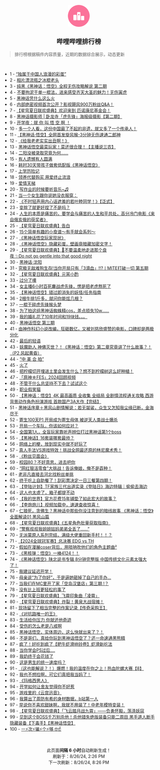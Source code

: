 <div align="center">
    <img src="./assets/icon_rank.png" alt="logo" />
    <h2>哔哩哔哩排行榜</h>
</div>

> 排行榜根据稿件内容质量，近期的数据综合展示，动态更新

<br />

<ul><li><span>1 - <a href=https://www.bilibili.com/BV1QLWoeaEBg>“独属于中国人浪漫的彩蛋”</a></span></li><li><span>2 - <a href=https://www.bilibili.com/BV1mf421e7yy>相片漂流瓶之冰棍老头</a></span></li><li><span>3 - <a href=https://www.bilibili.com/BV1VE421c7vv>纯黑《黑神话：悟空》全程无伤攻略解说&nbsp;第二期</a></span></li><li><span>4 - <a href=https://www.bilibili.com/BV1NBWSeeEFe>不要拘泥于单一棍法，进来感受齐天大圣的魅力！无伤寅虎</a></span></li><li><span>5 - <a href=https://www.bilibili.com/BV1Bw4m167su>黑神话凭什么这么火</a></span></li><li><span>6 - <a href=https://www.bilibili.com/BV1Yf421e72c>内部绝密视频首次公开？影视飓风900万粉丝Q&amp;A！</a></span></li><li><span>7 - <a href=https://www.bilibili.com/BV1Xz421e7m6>【星穹夏日联欢盛典】欢迎来到&nbsp;匹诺康尼基金会！</a></span></li><li><span>8 - <a href=https://www.bilibili.com/BV1GrsFeGEU1>黑神话摄影师&nbsp;|&nbsp;卧龙寺「虎先锋」海报级摄影【第二期】</a></span></li><li><span>9 - <a href=https://www.bilibili.com/BV1VT421z711>开学夜：就&nbsp;你&nbsp;叫&nbsp;悟&nbsp;空&nbsp;啊&nbsp;！</a></span></li><li><span>10 - <a href=https://www.bilibili.com/BV1eb4214727>多一个人看，这份中国最了不起的非遗，就又多了一个传承人！</a></span></li><li><span>11 - <a href=https://www.bilibili.com/BV1TYW7emEQP>【黑神话·悟空】全网首发旋风猴-3分钟无伤速通二郎神</a></span></li><li><span>12 - <a href=https://www.bilibili.com/BV1aW421X77w>《给我老老实实出丑啊！》</a></span></li><li><span>13 - <a href=https://www.bilibili.com/BV1k2421Z77v>黑神话悟空最菜玩家！菜还很合理！【主播说三农】</a></span></li><li><span>14 - <a href=https://www.bilibili.com/BV1tw4m1r7cH>二阳没被录取究竟为何……</a></span></li><li><span>15 - <a href=https://www.bilibili.com/BV1pM4m1a79s>有人遗憾有人圆满</a></span></li><li><span>16 - <a href=https://www.bilibili.com/BV1EyWVe9E7q>耗时30天带孩子做套低配版《黑神话悟空》</a></span></li><li><span>17 - <a href=https://www.bilibili.com/BV1Bf421e7ox>上学历险记</a></span></li><li><span>18 - <a href=https://www.bilibili.com/BV1GT421z76Y>领养代替购买&nbsp;用爱终止流浪</a></span></li><li><span>19 - <a href=https://www.bilibili.com/BV1ncWfeDEeM>爱情天梯</a></span></li><li><span>20 - <a href=https://www.bilibili.com/BV17i421r7kv>写作业的时候要听音乐~♫</a></span></li><li><span>21 - <a href=https://www.bilibili.com/BV1b4421f7Va>当一个女生跟你说她没衣服穿：</a></span></li><li><span>22 - <a href=https://www.bilibili.com/BV1pH4y1F7ke>《不时轻声用内心话遮羞的若叶睦同学！》【泛式】</a></span></li><li><span>23 - <a href=https://www.bilibili.com/BV1X2421Z7Rj>变胖了就更好捏了不是吗？</a></span></li><li><span>24 - <a href=https://www.bilibili.com/BV1ef421i7Lk>人生的本质是痛苦的，要学会与痛苦的人生和平共处，高分冷门电影《来自俄亥俄的获奖者》</a></span></li><li><span>25 - <a href=https://www.bilibili.com/BV1LM4m1Y7uY>【星穹夏日联欢盛典】告白</a></span></li><li><span>26 - <a href=https://www.bilibili.com/BV1Ni421r774>15个简单有趣的小食谱～有手就会系列～</a></span></li><li><span>27 - <a href=https://www.bilibili.com/BV1kT421z7Gu>《黑神话悟空玩家现状》</a></span></li><li><span>28 - <a href=https://www.bilibili.com/BV1zn4y1f7Pe>《黑神话悟空》隐藏彩蛋，壁画竟暗藏加密文字！</a></span></li><li><span>29 - <a href=https://www.bilibili.com/BV12U411m7AK>【星穹夏日联欢盛典】💫不要温柔地走进那个良夜&nbsp;✨Do&nbsp;not&nbsp;go&nbsp;gentle&nbsp;into&nbsp;that&nbsp;good&nbsp;night</a></span></li><li><span>30 - <a href=https://www.bilibili.com/BV1SM4m1a7My>黑神话·沈阳</a></span></li><li><span>31 - <a href=https://www.bilibili.com/BV1G74y1m74L>究极无敌难狗生存!当你开局只有「3滴血」!!?丨MITE打破一切&nbsp;第五期</a></span></li><li><span>32 - <a href=https://www.bilibili.com/BV1DsWLeLEzQ>【星穹夏日联欢盛典】元宵小酌</a></span></li><li><span>33 - <a href=https://www.bilibili.com/BV1v4421o7N3>过分了噢</a></span></li><li><span>34 - <a href=https://www.bilibili.com/BV1arW5e1E7D>女主播6小时百死鏖战虎先锋，愣是把老虎熬死了</a></span></li><li><span>35 - <a href=https://www.bilibili.com/BV1Jw4m1r7va>【黑神话悟空】错过即消失的妖怪/任务指南</a></span></li><li><span>36 - <a href=https://www.bilibili.com/BV1jW421X71P>2根牛排1斤多，就问你能炫几根？</a></span></li><li><span>37 - <a href=https://www.bilibili.com/BV1mpWoeoEd3>一棍干碎虎先锋猴头梦</a></span></li><li><span>38 - <a href=https://www.bilibili.com/BV1d74y1278s>为了拍这组黑神话蜘蛛精cos，差点损失10w……</a></span></li><li><span>39 - <a href=https://www.bilibili.com/BV114421f7J3>我的婚礼花了10年时间和19块钱。。。</a></span></li><li><span>40 - <a href=https://www.bilibili.com/BV1S2421Z7rb>黑神话悟空&nbsp;第三期</a></span></li><li><span>41 - <a href=https://www.bilibili.com/BV1kf421i7vP>由神作科幻小说改编，狂砸数亿，又被刘慈欣盛赞的电影，口碑却是两极分化</a></span></li><li><span>42 - <a href=https://www.bilibili.com/BV1WM4m1Y7fV>最后的轻语</a></span></li><li><span>43 - <a href=https://www.bilibili.com/BV1hS421971w>妖魔助人&nbsp;神佛灭世？！《黑神话：悟空》第二章究竟讲了什么故事？！（P2&nbsp;风起黄昏）</a></span></li><li><span>44 - <a href=https://www.bilibili.com/BV1CE4m1979G>“中&nbsp;美&nbsp;合&nbsp;拍”</a></span></li><li><span>45 - <a href=https://www.bilibili.com/BV1FH4y1F7Es>火了</a></span></li><li><span>46 - <a href=https://www.bilibili.com/BV18w4m1k7rV>把柠檬切开埋进土里会发生什么？想不到柠檬树这么好种植！</a></span></li><li><span>47 - <a href=https://www.bilibili.com/BV15H4y1F7dn>「原神☆FES」2024回顾视频</a></span></li><li><span>48 - <a href=https://www.bilibili.com/BV13E4m1d7ih>不管干什么总坚持不下去？试试这个</a></span></li><li><span>49 - <a href=https://www.bilibili.com/BV1GYWHePEWu>职业假笑猫</a></span></li><li><span>50 - <a href=https://www.bilibili.com/BV1AE4m1d7XT>【黑神话：悟空】4K&nbsp;最高画质&nbsp;全收集&nbsp;全结局&nbsp;全剧情流程通关攻略&nbsp;西游背景动作角色扮演游戏&nbsp;首款国产3A大作【完结】</a></span></li><li><span>51 - <a href=https://www.bilibili.com/BV1aHWSeLEqE>黑神话序章＋黑风山剧情解说：若无袈裟，众生又怎知我尘缘已断，金海尽干</a></span></li><li><span>52 - <a href=https://www.bilibili.com/BV1kE421F7aE>寄生100天P1&nbsp;开局成为寄生母体&nbsp;被逆天人类战士爆杀</a></span></li><li><span>53 - <a href=https://www.bilibili.com/BV1zM4m1a7eb>开局一个车队，你该如何应对？</a></span></li><li><span>54 - <a href=https://www.bilibili.com/BV1vz421i7mM>全国第1人，全盲玩家靠听声辨位打过黑神话第1个boss</a></span></li><li><span>55 - <a href=https://www.bilibili.com/BV1yQWGeFEyr>【黑神话】16套装哪套最帅？</a></span></li><li><span>56 - <a href=https://www.bilibili.com/BV1d2421Z7QQ>网络上的梗，放到现实中就不好玩了</a></span></li><li><span>57 - <a href=https://www.bilibili.com/BV1rU411m7RC>真人手法VS游戏特效！挑战全网最还原的林尼魔术秀！</a></span></li><li><span>58 - <a href=https://www.bilibili.com/BV1hmWDejEsL>《粉丝见面会》</a></span></li><li><span>59 - <a href=https://www.bilibili.com/BV1h1421x7Gq>校园80？不好意思，进去吧你</a></span></li><li><span>60 - <a href=https://www.bilibili.com/BV1JW421X7Ei>“网红狠活零食”大挑战！告诉俺娘，俺不是孬种！</a></span></li><li><span>61 - <a href=https://www.bilibili.com/BV1h74y1m7k2>老非凡直接去河北找粉丝单挑</a></span></li><li><span>62 - <a href=https://www.bilibili.com/BV1ai421r7bW>终于吃上自助餐了！刮彩票决定一日三餐第四期！</a></span></li><li><span>63 - <a href=https://www.bilibili.com/BV17W421X7au>【登陆计划】TF家族三代出道实录《登陆日》海边特辑｜偷偷去海边</a></span></li><li><span>64 - <a href=https://www.bilibili.com/BV14E4m197Zk>这人也太虚了，箱子都提不动</a></span></li><li><span>65 - <a href=https://www.bilibili.com/BV1dRWSeQE1B>【我的世界】官方花费15年铺垫了如此宏大的故事？</a></span></li><li><span>66 - <a href=https://www.bilibili.com/BV1nz421v7Mj>【李炮炮儿】视频加载中，速速查收惊喜！</a></span></li><li><span>67 - <a href=https://www.bilibili.com/BV18W421Q7Zg>仁狼死，贪佛生？黑神话中那些你没注意到的暗线故事&nbsp;《黑神话：悟空》全面解读01&nbsp;黑风山篇</a></span></li><li><span>68 - <a href=https://www.bilibili.com/BV1dT421z7iN>【星穹夏日联欢盛典】《五星角色批量获取指南》</a></span></li><li><span>69 - <a href=https://www.bilibili.com/BV1rE421c7tB>“警察叔叔我姐姐姑妈弟弟全丢了……”</a></span></li><li><span>70 - <a href=https://www.bilibili.com/BV1Un4y1f7x7>无派蒙原人系列完结，满级大佬重回新手村！！？</a></span></li><li><span>71 - <a href=https://www.bilibili.com/BV1d2421d7BX>【2024全球冠军赛】总决赛&nbsp;EDG&nbsp;vs&nbsp;TH</a></span></li><li><span>72 - <a href=https://www.bilibili.com/BV1Jz421i7w6>假如在漫展coser背后，用唢呐吹他们的角色主题曲²</a></span></li><li><span>73 - <a href=https://www.bilibili.com/BV1i4WGejEGk>《黑核弹：悟空》一棒4124！！</a></span></li><li><span>74 - <a href=https://www.bilibili.com/BV1cLWGeREZg>《黑神话悟空》陕北说书专辑&nbsp;8分钟完整版&nbsp;中国传统文化元素太强大了！</a></span></li><li><span>75 - <a href=https://www.bilibili.com/BV1NEWDeTEpM>我建议延迟开学！</a></span></li><li><span>76 - <a href=https://www.bilibili.com/BV1yS421X7Jf>母亲说“为了你好”，于是逼她砸掉了自己的手办…</a></span></li><li><span>77 - <a href=https://www.bilibili.com/BV11z421e7Qp>当我们在MC里开了家「空岛汉堡店」第三期&nbsp;!？</a></span></li><li><span>78 - <a href=https://www.bilibili.com/BV16f421i7Wb>没有比上班更轻松的事了</a></span></li><li><span>79 - <a href=https://www.bilibili.com/BV1X1WEetEsH>【星穹夏日联欢盛典】飞霄印象曲「凌霄」</a></span></li><li><span>80 - <a href=https://www.bilibili.com/BV1hT421z7hH>【星穹夏日联欢盛典】炸裂！黄泉大战宿傩！</a></span></li><li><span>81 - <a href=https://www.bilibili.com/BV1zz421e779>现场留下了相当完整的作案记录【传奇采购王】</a></span></li><li><span>82 - <a href=https://www.bilibili.com/BV1CU411m7dx>《对抗路唯一的王》</a></span></li><li><span>83 - <a href=https://www.bilibili.com/BV1yS421Q7xf>生活给你压力&nbsp;你就还他奇迹</a></span></li><li><span>84 - <a href=https://www.bilibili.com/BV1ay411v7na>受伤的怎么老是八戒啊</a></span></li><li><span>85 - <a href=https://www.bilibili.com/BV1gH4y1F7t1>黑神话悟空，实体周边，这么快就出来了？！</a></span></li><li><span>86 - <a href=https://www.bilibili.com/BV1h6WZeNEdC>不是哥们，真给你玩到黑神话悟空了？还一命速通黑熊精</a></span></li><li><span>87 - <a href=https://www.bilibili.com/BV1A2421f7eW>疯了！好吃到疯了【肥牛虾滑响铃卷】虾滑新吃法</a></span></li><li><span>88 - <a href=https://www.bilibili.com/BV1d2421Z7i6>当你学会PS过后....</a></span></li><li><span>89 - <a href=https://www.bilibili.com/BV1mS42197Xa>我奶终于会花钱了</a></span></li><li><span>90 - <a href=https://www.bilibili.com/BV1df421i7JK>这是男生的统一速度吗？</a></span></li><li><span>91 - <a href=https://www.bilibili.com/BV1dM4m1a789>（这也能解说？！）爆燃！我的温度在你之上！热血陀螺大赛【8】</a></span></li><li><span>92 - <a href=https://www.bilibili.com/BV1ei421r7xJ>我也不想捡啊，可它们真把我当妈了！</a></span></li><li><span>93 - <a href=https://www.bilibili.com/BV1tZ421L792>《玛格西男人》</a></span></li><li><span>94 - <a href=https://www.bilibili.com/BV1zM4m1a7mz>开学如何让舍友觉得你不好惹</a></span></li><li><span>95 - <a href=https://www.bilibili.com/BV1TW421X7KY>游戏里的《云宫迅音》</a></span></li><li><span>96 - <a href=https://www.bilibili.com/BV1jE4m197Kx>我算出了周防有希的身材数据，b站第一人</a></span></li><li><span>97 - <a href=https://www.bilibili.com/BV1YYWGeGEEf>早说你不喜欢甜妹啊，我就不用装了！中老年模特变装！</a></span></li><li><span>98 - <a href=https://www.bilibili.com/BV1Li421r74L>【星穹夏日联欢盛典】「飞云踏月战九霄」——负勇怀毅，荡涤妖寇</a></span></li><li><span>99 - <a href=https://www.bilibili.com/BV14fWXe2Exp>见到这个BOSS千万别杀他！杀他错失绝版装备只能二周目&nbsp;黑手道人断手隐藏装备【下毒手】【黑神话悟空】</a></span></li><li><span>100 - <a href=https://www.bilibili.com/BV1y5W5eAEK8>一⚡次⚡骗⚡个⚡够&nbsp;🤓☝</a></span></li></ul>

<br />

<p align=center>此页面<b>间隔 6 小时</b>自动刷新生成！<br>刷新于：8/26/24, 2:26 PM<br>下一次刷新：8/26/24, 8:26 PM</p>